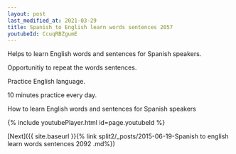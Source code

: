 ```yaml
---
layout: post
last_modified_at: 2021-03-29
title: Spanish to English learn words sentences 2057 
youtubeId: CcuqRBZgumE
---
```

 
 
Helps to learn English words and sentences for Spanish speakers.

Opportunitiy to repeat the words sentences. 

Practice English language. 
 
10 minutes practice every day. 
 
How to learn English words and sentences for Spanish speakers 
 
{% include youtubePlayer.html id=page.youtubeId %}
 
 
[Next]({{ site.baseurl }}{% link  split2/_posts/2015-06-19-Spanish to english learn words sentences 2092 .md%})
 
